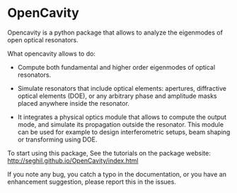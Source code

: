 # OpenCavity

Opencavity is a python package that allows to analyze the eigenmodes of open optical resonators.

What opencavity allows to do:
 
 * Compute both fundamental and higher order eigenmodes of optical resonators.
 
 * Simulate resonators that include optical elements: apertures, diffractive optical elements (DOE), or any arbitrary phase and
 amplitude masks placed anywhere inside the resonator.
 
 * It integrates a physical optics module that allows to compute the output mode, and simulate its propagation outside the resonator. This module can be used for example to design interferometric setups, beam shaping or transforming using DOE.

To start using this package, See the tutorials on the package website: http://seghil.github.io/OpenCavity/index.html

If you note any bug, you catch a typo in the documentation, or you have an enhancement suggestion, please report this in the issues. 
